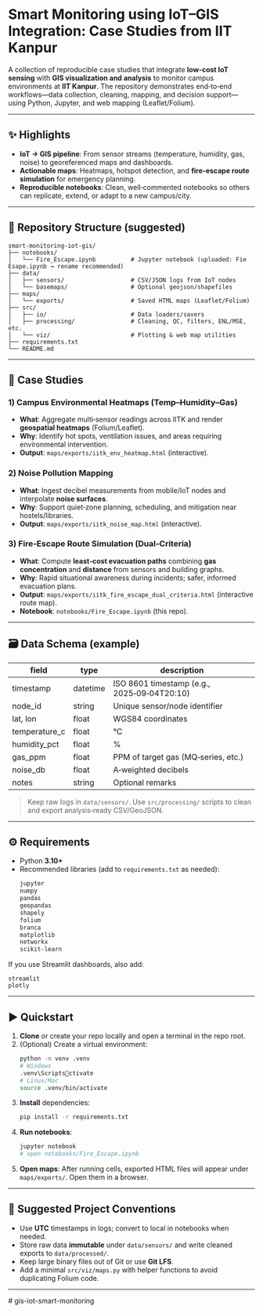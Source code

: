 # Smart Monitoring using IoT–GIS Integration: Case Studies from IIT Kanpur

A collection of reproducible case studies that integrate **low‑cost IoT sensing** with **GIS visualization and analysis** to monitor campus environments at **IIT Kanpur**. The repository demonstrates end‑to‑end workflows—data collection, cleaning, mapping, and decision support—using Python, Jupyter, and web mapping (Leaflet/Folium).

---

## ✨ Highlights

- **IoT → GIS pipeline**: From sensor streams (temperature, humidity, gas, noise) to georeferenced maps and dashboards.
- **Actionable maps**: Heatmaps, hotspot detection, and **fire‑escape route simulation** for emergency planning.
- **Reproducible notebooks**: Clean, well‑commented notebooks so others can replicate, extend, or adapt to a new campus/city.

---

## 📁 Repository Structure (suggested)

```
smart-monitoring-iot-gis/
├── notebooks/
│   └── Fire_Escape.ipynb          # Jupyter notebook (uploaded: Fie Esape.ipynb → rename recommended)
├── data/
│   ├── sensors/                   # CSV/JSON logs from IoT nodes
│   └── basemaps/                  # Optional geojson/shapefiles
├── maps/
│   └── exports/                   # Saved HTML maps (Leaflet/Folium)
├── src/
│   ├── io/                        # Data loaders/savers
│   ├── processing/                # Cleaning, QC, filters, ENL/MSE, etc.
│   └── viz/                       # Plotting & web map utilities
├── requirements.txt
└── README.md
```

---

## 🧪 Case Studies

### 1) Campus Environmental Heatmaps (Temp–Humidity–Gas)
- **What**: Aggregate multi‑sensor readings across IITK and render **geospatial heatmaps** (Folium/Leaflet).
- **Why**: Identify hot spots, ventilation issues, and areas requiring environmental intervention.
- **Output**: `maps/exports/iitk_env_heatmap.html` (interactive).

### 2) Noise Pollution Mapping
- **What**: Ingest decibel measurements from mobile/IoT nodes and interpolate **noise surfaces**.
- **Why**: Support quiet‑zone planning, scheduling, and mitigation near hostels/libraries.
- **Output**: `maps/exports/iitk_noise_map.html` (interactive).

### 3) Fire‑Escape Route Simulation (Dual‑Criteria)
- **What**: Compute **least‑cost evacuation paths** combining **gas concentration** and **distance** from sensors and building graphs.
- **Why**: Rapid situational awareness during incidents; safer, informed evacuation plans.
- **Output**: `maps/exports/iitk_fire_escape_dual_criteria.html` (interactive route map).
- **Notebook**: `notebooks/Fire_Escape.ipynb` (this repo).

---

## 🗃️ Data Schema (example)

| field            | type      | description                                  |
|------------------|-----------|----------------------------------------------|
| timestamp        | datetime  | ISO 8601 timestamp (e.g., 2025‑09‑04T20:10)  |
| node_id          | string    | Unique sensor/node identifier                |
| lat, lon         | float     | WGS84 coordinates                            |
| temperature_c    | float     | °C                                           |
| humidity_pct     | float     | %                                            |
| gas_ppm          | float     | PPM of target gas (MQ‑series, etc.)          |
| noise_db         | float     | A‑weighted decibels                          |
| notes            | string    | Optional remarks                             |

> Keep raw logs in `data/sensors/`. Use `src/processing/` scripts to clean and export analysis‑ready CSV/GeoJSON.

---

## ⚙️ Requirements

- Python **3.10+**
- Recommended libraries (add to `requirements.txt` as needed):
  ```txt
  jupyter
  numpy
  pandas
  geopandas
  shapely
  folium
  branca
  matplotlib
  networkx
  scikit-learn
  ```

If you use Streamlit dashboards, also add:
```
streamlit
plotly
```

---

## ▶️ Quickstart

1) **Clone** or create your repo locally and open a terminal in the repo root.
2) (Optional) Create a virtual environment:
   ```bash
   python -m venv .venv
   # Windows
   .venv\Scriptsctivate
   # Linux/Mac
   source .venv/bin/activate
   ```
3) **Install** dependencies:
   ```bash
   pip install -r requirements.txt
   ```
4) **Run notebooks**:
   ```bash
   jupyter notebook
   # open notebooks/Fire_Escape.ipynb
   ```
5) **Open maps**: After running cells, exported HTML files will appear under `maps/exports/`. Open them in a browser.

---


## 🧱 Suggested Project Conventions

- Use **UTC** timestamps in logs; convert to local in notebooks when needed.
- Store raw data **immutable** under `data/sensors/` and write cleaned exports to `data/processed/`.
- Keep large binary files out of Git or use **Git LFS**.
- Add a minimal `src/viz/maps.py` with helper functions to avoid duplicating Folium code.

---


#   g i s - i o t - s m a r t - m o n i t o r i n g 
 
 
